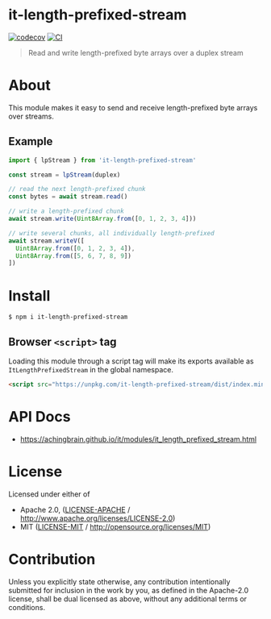 # it-length-prefixed-stream

[![codecov](https://img.shields.io/codecov/c/github/achingbrain/it.svg?style=flat-square)](https://codecov.io/gh/achingbrain/it)
[![CI](https://img.shields.io/github/actions/workflow/status/achingbrain/it/js-test-and-release.yml?branch=main\&style=flat-square)](https://github.com/achingbrain/it/actions/workflows/js-test-and-release.yml?query=branch%3Amain)

> Read and write length-prefixed byte arrays over a duplex stream

# About

<!--

!IMPORTANT!

Everything in this README between "# About" and "# Install" is automatically
generated and will be overwritten the next time the doc generator is run.

To make changes to this section, please update the @packageDocumentation section
of src/index.js or src/index.ts

To experiment with formatting, please run "npm run docs" from the root of this
repo and examine the changes made.

-->

This module makes it easy to send and receive length-prefixed byte arrays over streams.

## Example

```typescript
import { lpStream } from 'it-length-prefixed-stream'

const stream = lpStream(duplex)

// read the next length-prefixed chunk
const bytes = await stream.read()

// write a length-prefixed chunk
await stream.write(Uint8Array.from([0, 1, 2, 3, 4]))

// write several chunks, all individually length-prefixed
await stream.writeV([
  Uint8Array.from([0, 1, 2, 3, 4]),
  Uint8Array.from([5, 6, 7, 8, 9])
])
```

# Install

```console
$ npm i it-length-prefixed-stream
```

## Browser `<script>` tag

Loading this module through a script tag will make its exports available as `ItLengthPrefixedStream` in the global namespace.

```html
<script src="https://unpkg.com/it-length-prefixed-stream/dist/index.min.js"></script>
```

# API Docs

- <https://achingbrain.github.io/it/modules/it_length_prefixed_stream.html>

# License

Licensed under either of

- Apache 2.0, ([LICENSE-APACHE](https://github.com/achingbrain/it/blob/main/packages/it-length-prefixed-stream/LICENSE-APACHE) / <http://www.apache.org/licenses/LICENSE-2.0>)
- MIT ([LICENSE-MIT](https://github.com/achingbrain/it/blob/main/packages/it-length-prefixed-stream/LICENSE-MIT) / <http://opensource.org/licenses/MIT>)

# Contribution

Unless you explicitly state otherwise, any contribution intentionally submitted for inclusion in the work by you, as defined in the Apache-2.0 license, shall be dual licensed as above, without any additional terms or conditions.
